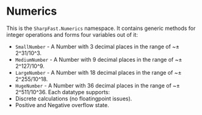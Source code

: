 # Numerics
This is the `SharpFast.Numerics` namespace. It contains generic methods for integer operations and forms four variables out of it:
* `SmallNumber` - A Number with 3 decimal places in the range of ~± 2^31/10^3.
* `MediumNumber` - A Number with 9 decimal places in the range of ~± 2^127/10^9.
* `LargeNumber` - A Number with 18 decimal places in the range of ~± 2^255/10^18.
* `HugeNumber` - A Number with 36 decimal places in the range of ~± 2^511/10^36.
Each datatype supports:
* Discrete calculations (no floatingpoint issues).
* Positive and Negative overflow state.
